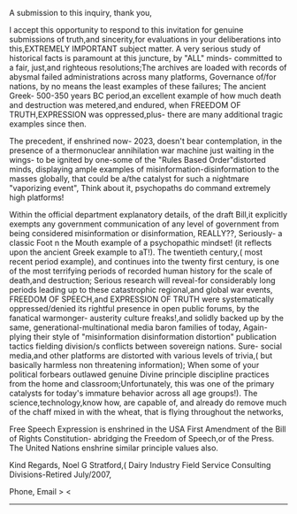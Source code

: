 A submission to this inquiry, thank you,

I accept this opportunity to respond to this invitation for genuine submissions of truth,and sincerity,for evaluations in your
deliberations into this,EXTREMELY IMPORTANT subject matter. A very serious study of historical facts is paramount at this
juncture, by "ALL" minds- committed to a fair, just,and righteous resolutions;The archives are loaded with records of abysmal
failed administrations across many platforms, Governance of/for nations, by no means the least examples of these failures; The
ancient Greek- 500-350 years BC period,an excellent example of how much death and destruction was metered,and endured,
when FREEDOM OF TRUTH,EXPRESSION was oppressed,plus- there are many additional tragic examples since then.

The precedent, if enshrined now- 2023, doesn't bear contemplation, in the presence of a thermonuclear annihilation war machine
just waiting in the wings- to be ignited by one-some of the "Rules Based Order"distorted minds, displaying ample examples of
misinformation-disinformation to the masses globally, that could be a/the catalyst for such a nightmare "vaporizing event", Think
about it, psychopaths do command extremely high platforms!

Within the official department explanatory details, of the draft Bill,it explicitly exempts any government communication of any
level of government from being considered misinformation or disinformation, REALLY??, Seriously- a classic Foot n the Mouth
example of a psychopathic mindset! (it reflects upon the ancient Greek example to aT!).
The twentieth century,( most recent period example), and continues into the twenty first century, is one of the most terrifying
periods of recorded human history for the scale of death,and destruction; Serious research will reveal-for considerably long
periods leading up to these catastrophic regional,and global war events, FREEDOM OF SPEECH,and EXPRESSION OF
TRUTH were systematically oppressed/denied its rightful presence in open public forums, by the fanatical warmonger- austerity
culture freaks!,and solidly backed up by the same, generational-multinational media baron families of today, Again- plying their
style of "misinformation disinformation distortion" publication tactics fielding division/s conflicts between sovereign nations.
Sure- social media,and other platforms are distorted with various levels of trivia,( but basically harmless non threatening
information); When some of your political forbears outlawed genuine Divine principle discipline practices from the home and
classroom;Unfortunately, this was one of the primary catalysts for today's immature behavior across all age groups!). The
science,technology,know how, are capable of, and already do remove much of the chaff mixed in with the wheat, that is flying
throughout the networks,

Free Speech Expression is enshrined in the USA First Amendment of the Bill of Rights Constitution- abridging the Freedom of
Speech,or of the Press. The United Nations enshrine similar principle values also.

Kind Regards,
Noel G Stratford,( Dairy Industry Field Service Consulting Divisions-Retired July/2007,

Phone,
Email > <


-----

